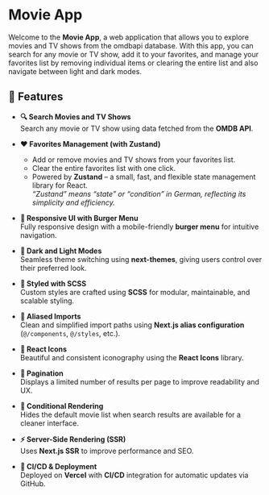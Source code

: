 # Movie App

Welcome to the **Movie App**, a web application that allows you to explore movies and TV shows from the omdbapi database. With this app, you can search for any movie or TV show, add it to your favorites, and manage your favorites list by removing individual items or clearing the entire list and also navigate between light and dark modes.

## 🚀 Features

- **🔍 Search Movies and TV Shows**  
  Search any movie or TV show using data fetched from the **OMDB API**.

- **❤️ Favorites Management (with Zustand)**  
  - Add or remove movies and TV shows from your favorites list.  
  - Clear the entire favorites list with one click.  
  - Powered by **Zustand** – a small, fast, and flexible state management library for React.  
    _“Zustand” means “state” or “condition” in German, reflecting its simplicity and efficiency._

- **📱 Responsive UI with Burger Menu**  
  Fully responsive design with a mobile-friendly **burger menu** for intuitive navigation.

- **🎨 Dark and Light Modes**  
  Seamless theme switching using **next-themes**, giving users control over their preferred look.

- **💅 Styled with SCSS**  
  Custom styles are crafted using **SCSS** for modular, maintainable, and scalable styling.

- **💾 Aliased Imports**  
  Clean and simplified import paths using **Next.js alias configuration** (`@/components`, `@/styles`, etc.).

- **🎨 React Icons**  
  Beautiful and consistent iconography using the **React Icons** library.

- **📄 Pagination**  
  Displays a limited number of results per page to improve readability and UX.

- **🧠 Conditional Rendering**  
  Hides the default movie list when search results are available for a cleaner interface.

- **⚡ Server-Side Rendering (SSR)**  
  Uses **Next.js SSR** to improve performance and SEO.

- **🚀 CI/CD & Deployment**  
  Deployed on **Vercel** with **CI/CD** integration for automatic updates via GitHub.
 
